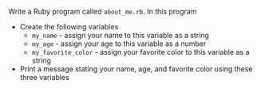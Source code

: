 Write a Ruby program called `about_me.rb`. In this program

* Create the following variables
  * `my_name` - assign your name to this variable as a string
  * `my_age` - assign your age to this variable as a number
  * `my_favorite_color` - assign your favorite color to this variable as a string
* Print a message stating your name, age, and favorite color using these three variables
